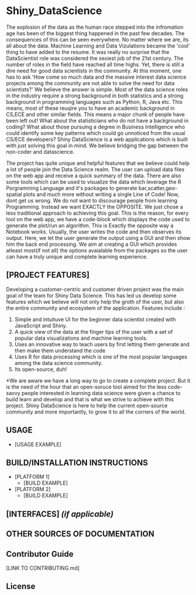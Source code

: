 # Shiny_DataScience

The explosion of the data as the human race stepped into the infromation age has been of the biggest thing happened in the past few decades. The consequences of this can be seen everywhere. No matter where we are, its all about the data. Machine Learning and Data Vizulations became the 'cool' thing to have added to the resume. It was really no surprise that the DataScientist role was considered the sexiest job of the 21st century. The number of roles in the field have reached all time highs. Yet, there is still a dire need for good data scientists in the community. At this moment, one has to ask 'How come so much data and the massive interest data science projects among the community are not able to solve the need for data scientists?' We believe the answer is simple. Most of the data science roles in the industry require a strong background in both statistics and a strong background in programming languages such as Python, R, Java etc. This means, most of these reuqire you to have an academic background in CS,ECE and other similar fields. This means a major chunk of people have been left out! What about the statisticians who do not have a background in coding? What about those pursuing a degree in Business Intelligence who could identify some key patterns which could go unnoticed from the usual CS/ECE developers? 
Shiny DataScience is a web applications which is built with just solving this goal in mind. We believe bridging the gap between the non-coder and datascience.

 The project has quite unique and helpful features that we believe could help a lot of people join the Data Science realm.
 The user can upload data files on the web app and receive a quick summary of the data.
 There are also some tools which can be used to visualize the data which leverage the R Porgramming Language and it's packages to generate bar,scatter,geo-spatial plots and much more without writing a single Line of Code!
Now, dont get us wrong. We do not want to discourage people from learning Programming. Instead we want EXACTLY the OPPOSITE. We just chose a less traditional approach to achieving this goal. This is the reason, for every tool on the web app, we have a code-block which displays the code used to generate the plot/run an algorithm. This is Exactly the opposite way a Notebook works. Usually, the user writes the code and then observes its output. Here, we let the user generate the output using a GUI and then show him the back end processing. We aim at creating a GUI which provides atleast most(if not all) the options avaialable from the packages so the user can have a truly unique and complete learning experience. 

 ## [PROJECT FEATURES] 
Developing a customer-centric and customer driven project was the main goal of the team for Shiny Data Science. This has led us develop some features which we believe will not only help the groth of the user, but also the entire community and ecosystem of the application. Features include :
1. Simple and intuituve UI for the beginner data scientist created with JavaScript and Shiny.
2. A quick view of the data at the finger tips of the user with a set of popular data visualizations and machine learning tools.
3. Uses an innovative way to teach users by first letting them generate and then make them understand the code
4. Uses R for data processing which is one of the most popular languages among the data science community. 
5. Its open-source, duh!


 *We are aware we have a long way to go to create a complete project. But it is the need of the hour that an open-soruce tool aimed for the less code-savvy people interested in learning data science were given a chance to build learn and develop and that is what we strive to achieve with this project. Shiny DataScience is here to help the current open-source community and more importantly, to grow it to all the corners of the world. 

## USAGE
  * [USAGE EXAMPLE]
  
## BUILD/INSTALLATION INSTRUCTIONS
  * [PLATFORM 1]
    * [BUILD EXAMPLE]
  * [PLATFORM 2]
    * [BUILD EXAMPLE]

## [INTERFACES] _(if applicable)_ 

## OTHER SOURCES OF DOCUMENTATION

## Contributor Guide
[LINK TO CONTRIBUTING.md]

## License 
